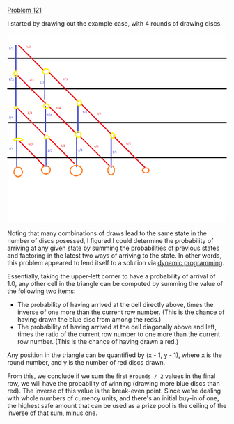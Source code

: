 [Problem 121](http://projecteuler.net/problem=121)

I started by drawing out the example case, with 4 rounds of drawing discs.

![Figure 1](https://github.com/akersten/project-euler/blob/master/121/dynamic-triangle.png "Figure 1")

Noting that many combinations of draws lead to the same state in the number of discs posessed, I figured I could determine the probability of arriving at any given state by summing the probabilities of previous states and factoring in the latest two ways of arriving to the state. In other words, this problem appeared to lend itself to a solution via [dynamic programming](http://en.wikipedia.org/wiki/Dynamic_programming).

Essentially, taking the upper-left corner to have a probability of arrival of 1.0, any other cell in the triangle can be computed by summing the value of the following two items:

* The probability of having arrived at the cell directly above, times the inverse of one more than the current row number. (This is the chance of having drawn the blue disc from among the reds.)
* The probability of having arrived at the cell diagonally above and left, times the ratio of the current row number to one more than the current row number. (This is the chance of having drawn a red.)

Any position in the triangle can be quantified by (x - 1, y - 1), where x is the round number, and y is the number of red discs drawn.

From this, we conclude if we sum the first `#rounds / 2` values in the final row, we will have the probability of winning (drawing more blue discs than red). The inverse of this value is the break-even point. Since we're dealing with whole numbers of currency units, and there's an initial buy-in of one, the highest safe amount that can be used as a prize pool is the ceiling of the inverse of that sum, minus one.